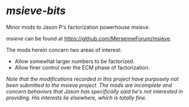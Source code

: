 # _msieve-bits_
Minor mods to Jason P's factorization powerhouse _msieve_.

_msieve_ can be found at https://github.com/MersenneForum/msieve.

The mods herein concern two areas of interest:
- Allow somewhat larger numbers to be factorized.
- Allow finer control over the ECM phase of factorization.

*Note that the modifications recorded in this project have purposely not been submitted to the _msieve_ project.
The mods are incomplete and concern behaviors that Jason has specifically said he's not interested in providing.
His interests lie elsewhere, which is totally fine.*

